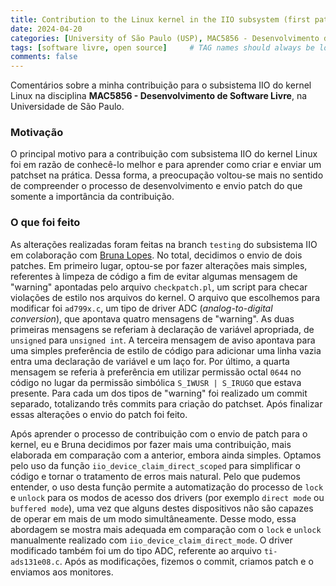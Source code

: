 ```yaml
---
title: Contribution to the Linux kernel in the IIO subsystem (first patch) - Phase 2
date: 2024-04-20
categories: [University of São Paulo (USP), MAC5856 - Desenvolvimento de Software Livre]
tags: [software livre, open source]     # TAG names should always be lowercase
comments: false
---
```


Comentários sobre a minha contribuição para o subsistema IIO do kernel Linux na disciplina **MAC5856 - Desenvolvimento de Software Livre**, na Universidade de São Paulo. 

### Motivação

O principal motivo para a contribuição com subsistema IIO do kernel Linux foi em razão de conhecê-lo melhor e para aprender como criar e enviar um patchset na prática. Dessa forma, a preocupação voltou-se mais no sentido de compreender o processo de desenvolvimento e envio patch do que somente a importância da contribuição.

### O que foi feito

As alterações realizadas foram feitas na branch `testing` do subsistema IIO em colaboração com [Bruna Lopes](https://brunaafl.github.io/). No total, decidimos o envio de dois patches. Em primeiro lugar, optou-se por fazer alterações mais simples, referentes à limpeza de código a fim de evitar algumas mensagem de "warning" apontadas pelo arquivo `checkpatch.pl`, um script para checar violações de estilo nos arquivos do kernel. O arquivo que escolhemos para modificar foi `ad799x.c`, um tipo de driver ADC (*analog-to-digital conversion*), que apontava quatro mensagens de "warning". As duas primeiras mensagens se referiam à declaração de variável apropriada, de `unsigned` para `unsigned int`. A terceira mensagem de aviso apontava para uma simples preferência de estilo de código para adicionar uma linha vazia entra uma declaração de variável e um laço for. Por último, a quarta mensagem se referia à preferência em utilizar permissão octal `0644` no código no lugar da permissão simbólica `S_IWUSR | S_IRUGO` que estava presente. Para cada um dos tipos de "warning" foi realizado um commit separado, totalizando três commits para criação do patchset. Após finalizar essas alterações o envio do patch foi feito. 

Após aprender o processo de contribuição com o envio de patch para o kernel, eu e Bruna decidimos por fazer mais uma contribuição, mais elaborada em comparação com a anterior, embora ainda simples. Optamos pelo uso da função `iio_device_claim_direct_scoped` para simplificar o código e tornar o tratamento de erros mais natural. Pelo que pudemos entender, o uso desta função permite a automatização do processo de `lock` e `unlock` para os modos de acesso dos drivers (por exemplo `direct mode` ou `buffered mode`), uma vez que alguns destes dispositivos não são capazes de operar em mais de um modo simultâneamente. Desse modo, essa abordagem se mostra mais adequada em comparação com o `lock` e `unlock` manualmente realizado com `iio_device_claim_direct_mode`. O driver modificado também foi um do tipo ADC, referente ao arquivo `ti-ads131e08.c`. Após as modificações, fizemos o commit, criamos patch e o enviamos aos monitores.